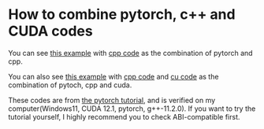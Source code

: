 # How to combine pytorch, c++ and CUDA codes

You can see [this example](./b.py) with [cpp code](./lltm.cpp) as the combination of pytorch and cpp.

You can also see [this example](./c.py) with [cpp code](./lltm_cu.cpp) and [cu code](./lltm.cu) as the combination of pytoch, cpp and cuda.

These codes are from [the pytorch tutorial](https://pytorch.org/tutorials/advanced/cpp_extension.html#), and is verified on my computer(Windows11, CUDA 12.1, pytorch, g++-11.2.0). If you want to try the tutorial yourself, I highly recommend you to check ABI-compatible first. 
